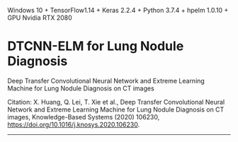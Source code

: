 Windows 10 + TensorFlow1.14 + Keras 2.2.4 + Python 3.7.4 + hpelm 1.0.10 + GPU Nvidia RTX 2080

# DTCNN-ELM for Lung Nodule Diagnosis

Deep Transfer Convolutional Neural Network and Extreme Learning Machine for Lung Nodule Diagnosis on CT images

Citation:
X. Huang, Q. Lei, T. Xie et al., Deep Transfer Convolutional Neural Network and Extreme Learning Machine for Lung Nodule Diagnosis on CT images, Knowledge-Based Systems (2020) 106230, https://doi.org/10.1016/j.knosys.2020.106230.

---
